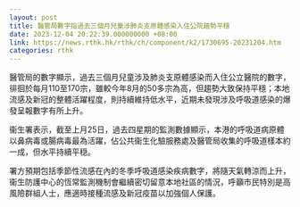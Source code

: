 ```yaml
---
layout: post
title: 醫管局數字指過去三個月兒童涉肺炎支原體感染入住公院趨勢平穩
date: 2023-12-04 20:22:39.000000000 +08:00
link: https://news.rthk.hk/rthk/ch/component/k2/1730695-20231204.htm
categories: rthk
---
```


醫管局的數字顯示，過去三個月兒童涉及肺炎支原體感染而入住公立醫院的數字，徘徊於每月110至170宗，雖較今年8月的50多宗為高，但趨勢大致保持平穩；本地流感及新冠的整體活躍程度，則持續維持低水平，近期未發現涉及呼吸道感染的爆發呈報數字有所上升。

衞生署表示，截至上月25日，過去四星期的監測數據顯示，本港的呼吸道病原體以鼻病毒或腸病毒最為活躍，佔公共衞生化驗服務處及醫管局收集的呼吸道樣本約一成，但水平持續平穏。

署方預期包括季節性流感在內的冬季呼吸道感染疾病數字，將隨天氣轉涼而上升，衞生防護中心的恆常監測機制會繼續密切留意本地社區的情況，呼籲市民特別是高風險群組人士，應適時接種流感及新冠疫苗以加強個人保護。
